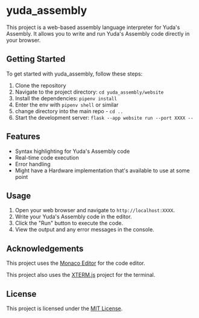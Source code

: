# yuda_assembly

This project is a web-based assembly language interpreter for Yuda's Assembly. It allows you to write and run Yuda's Assembly code directly in your browser.

## Getting Started

To get started with yuda_assembly, follow these steps:

1. Clone the repository
2. Navigate to the project directory: `cd yuda_assembly/website`
3. Install the dependencies: `pipenv install`
4. Enter the env with `pipenv shell` or similar
5. change directory into the main repo - `cd ..`
6. Start the development server: `flask --app website run --port XXXX --`

## Features

- Syntax highlighting for Yuda's Assembly code
- Real-time code execution
- Error handling
- Might have a Hardware implementation that's available to use at some point

## Usage

1. Open your web browser and navigate to `http://localhost:XXXX`.
2. Write your Yuda's Assembly code in the editor.
3. Click the "Run" button to execute the code.
4. View the output and any error messages in the console.

## Acknowledgements

This project uses the [Monaco Editor](https://github.com/Microsoft/monaco-editor) for the code editor.

This project also uses the [XTERM.js](https://xtermjs.org) project for the terminal. 

## License

This project is licensed under the [MIT License](../LICENSE).

